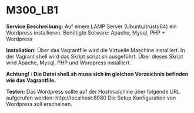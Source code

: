 # M300_LB1

**Service Beschreibung:**
Auf einem LAMP Server (Ubuntu/trusty64) ein Wordpress installieren.
Benötigte Sotware: Apache, Mysql, PHP + Wordpress

**Installation:**
Über das Vagrantfile wird die Virtuelle Maschine installiert.
In der Vagrant shell wird das Skript script.sh ausgeführt.
Über dieses Skript wird Apache, Mysql, PHP und Wordpress installiert.

**Achtung! : Die Datei shell.sh muss sich im gleichen Verzeichnis befinden wie das Vagrantfile.**

**Testen:**
Das Wordpress sollte auf der Hostmaschine über folgende URL aufgerufen werden: http://localhost:8080
Die Setup Konfiguration von Wordpress soll erscheinen.
